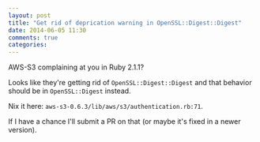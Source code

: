 ```yaml
---
layout: post
title: "Get rid of deprication warning in OpenSSL::Digest::Digest"
date: 2014-06-05 11:30
comments: true
categories: 
---
```


AWS-S3 complaining at you in Ruby 2.1.1?

Looks like they're getting rid of `OpenSSL::Digest::Digest` and that behavior should be in `OpenSSL::Digest` instead.

Nix it here: `aws-s3-0.6.3/lib/aws/s3/authentication.rb:71`.

If I have a chance I'll submit a PR on that (or maybe it's fixed in a newer version).
